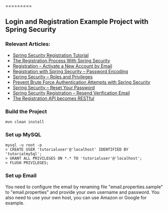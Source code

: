 =========

## Login and Registration Example Project with Spring Security


### Relevant Articles: 
- [Spring Security Registration Tutorial](http://www.baeldung.com/spring-security-registration)
- [The Registration Process With Spring Security](http://www.baeldung.com/registration-with-spring-mvc-and-spring-security)
- [Registration – Activate a New Account by Email](http://www.baeldung.com/registration-verify-user-by-email)
- [Registration with Spring Security – Password Encoding](http://www.baeldung.com/spring-security-registration-password-encoding-bcrypt)
- [Spring Security – Roles and Privileges](http://www.baeldung.com/role-and-privilege-for-spring-security-registration)
- [Prevent Brute Force Authentication Attempts with Spring Security](http://www.baeldung.com/spring-security-block-brute-force-authentication-attempts)
- [Spring Security – Reset Your Password](http://www.baeldung.com/spring-security-registration-i-forgot-my-password)
- [Spring Security Registration – Resend Verification Email](http://www.baeldung.com/spring-security-registration-verification-email)
- [The Registration API becomes RESTful](http://www.baeldung.com/registration-restful-api)

### Build the Project
```
mvn clean install
```


### Set up MySQL
```
mysql -u root -p 
> CREATE USER 'tutorialuser'@'localhost' IDENTIFIED BY 'tutorialmy5ql';
> GRANT ALL PRIVILEGES ON *.* TO 'tutorialuser'@'localhost';
> FLUSH PRIVILEGES;
```


### Set up Email

You need to configure the email by renaming file "email.properties.sample" to "email.properties" and provide your own username and password.
You also need to use your own host, you can use Amazon or Google for example.
